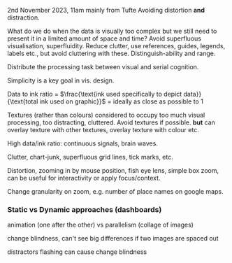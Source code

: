2nd November 2023, 11am
mainly from Tufte
Avoiding distortion **and** distraction.

What do we do when the data is visually too complex but we still need to present it in a limited amount of space and time?
Avoid superfluous visualisation, superfluidity.
Reduce clutter, use references, guides, legends, labels etc., but avoid cluttering with these.
Distinguish-ability and range.

Distribute the processing task between visual and serial cognition.

Simplicity is a key goal in vis. design.

Data to ink ratio = $\frac{\text{ink used specifically to depict data}}{\text{total ink used on graphic}}$ = ideally as close as possible to 1

Textures (rather than colours) considered to occupy too much visual processing, too distracting, cluttered. Avoid textures if possible.
**but** can overlay texture with other textures, overlay texture with colour etc.


High data/ink ratio: continuous signals, brain waves.

Clutter, chart-junk, superfluous grid lines, tick marks, etc.

Distortion, zooming in by mouse position, fish eye lens, simple box zoom, can be useful for interactivity or apply focus/context.

Change granularity on zoom, e.g. number of place names on google maps.

### Static vs Dynamic approaches (dashboards)
animation (one after the other) vs parallelism (collage of images)

change blindness, can't see big differences if two images are spaced out

distractors flashing can cause change blindness



